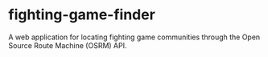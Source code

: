 # fighting-game-finder
A web application for locating fighting game communities through the Open Source Route Machine (OSRM) API.
